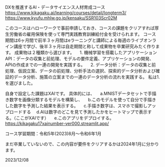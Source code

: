 DXを推進するAI・データサイエンス人材育成コース
https://www.kikagaku.ai/learning/courses/detail/longterm3/
https://www.kyufu.mhlw.go.jp/kensaku/SSR103Scr02M

このコースはハローワークで事前申請しておき、コースの課題をクリアすれば厚生労働省の雇用保険を使って専門実践教育訓練給付金を受けられます。
コース期間は6ヶ月間で前半３ヶ月間はeラーニングと講師による毎週のライブオンライン講座で学び、後半３ヶ月は自走期間と称して成果物を卒業研究みたく作ります。
成果物は２種類から選びます。
　1. 機械学習を搭載したアプリケーションAPI：データの収集と前処理、モデルの要件定義、アプリケーションの開発、APIの作成までの一連の開発を実践する。
　2. データ分析：データの収集と前処理、仮説立案、データの前処理、分析手法の選択、探索的データ分析および確証的データ分析、施策の立案までの一連のデータ分析の流れを実践する。
私は1.を選びました。

自身で設定した課題はXAIです。
具体的には、
　a.MNISTデータセットで手描き数字を画像分類するモデルを構築し、
　b.このモデルを使って自分で手描きした数字を予測した結果を表示する。
　c.手描き数字は、スマホで撮影しアップロードする
　d.AIは数字のどこを見て予測したかをヒートマップで表示する。（ここがXAIです）
　e.このアプリをデプロイする。
https://kikagaku17xainumber-ver000.streamlit.app/

コース学習期間：令和5年(2023)8月〜令和6年1月

まだ卒業していないので、この内容が要件をクリアするかは2024年1月に分かります。

2023/12/08